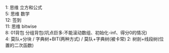 1: 思维 立方和公式  
5: 思维 数学  
12: 签到  
11: 思维 bitwise  
8: 01背包 分组背包(坑点巨多:不能滚动数组、初始化-inf、得分0的情况)  
4: 莫队+分块 / 字典树+BIT(两种方式) / 莫队+字典树(被卡常)
2: 树剖+线段树(位置的二次函数)